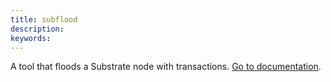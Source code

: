 ```yaml
---
title: subflood
description:
keywords:
---
```


A tool that floods a Substrate node with transactions.
[Go to documentation](https://github.com/paritytech/subflood).